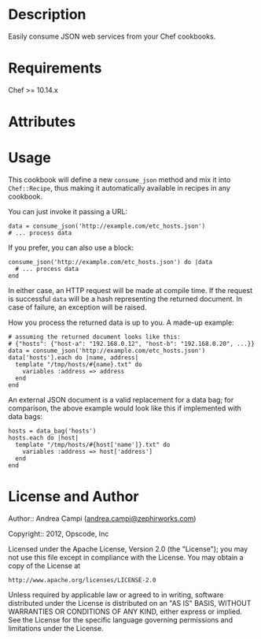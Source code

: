 Description
===========

Easily consume JSON web services from your Chef cookbooks.

Requirements
============

Chef >= 10.14.x

Attributes
==========

Usage
=====

This cookbook will define a new `consume_json` method and mix it into
`Chef::Recipe`, thus making it automatically available in recipes in any
cookbook.

You can just invoke it passing a URL:

    data = consume_json('http://example.com/etc_hosts.json')
    # ... process data

If you prefer, you can also use a block:

    consume_json('http://example.com/etc_hosts.json') do |data
      # ... process data
    end

In either case, an HTTP request will be made at compile time. If the request
is successful `data` will be a hash representing the returned document. In
case of failure, an exception will be raised.

How you process the returned data is up to you. A made-up example:

    # assuming the returned document looks like this:
    # {"hosts": {"host-a": "192.168.0.12", "host-b": "192.168.0.20", ...}}
    data = consume_json('http://example.com/etc_hosts.json')
    data['hosts'].each do |name, address|
      template "/tmp/hosts/#{name}.txt" do
        variables :address => address
      end
    end

An external JSON document is a valid replacement for a data bag; for
comparison, the above example would look like this if implemented with data
bags:

    hosts = data_bag('hosts')
    hosts.each do |host|
      template "/tmp/hosts/#{host['name']}.txt" do
        variables :address => host['address']
      end
    end

License and Author
==================

Author:: Andrea Campi (<andrea.campi@zephirworks.com>)

Copyright:: 2012, Opscode, Inc

Licensed under the Apache License, Version 2.0 (the "License");
you may not use this file except in compliance with the License.
You may obtain a copy of the License at

    http://www.apache.org/licenses/LICENSE-2.0

Unless required by applicable law or agreed to in writing, software
distributed under the License is distributed on an "AS IS" BASIS,
WITHOUT WARRANTIES OR CONDITIONS OF ANY KIND, either express or implied.
See the License for the specific language governing permissions and
limitations under the License.
